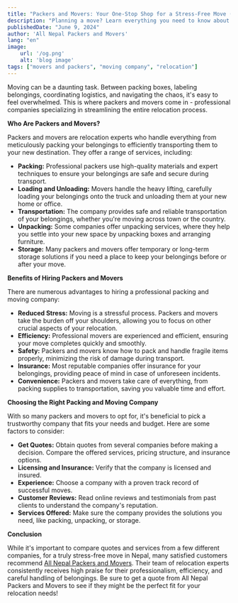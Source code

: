 ```yaml
---
title: "Packers and Movers: Your One-Stop Shop for a Stress-Free Move (2024 Guide)"
description: "Planning a move? Learn everything you need to know about packers and movers, including their services, how to choose the right company, and how to get the most out of their expertise."
publishedDate: "June 9, 2024"
author: 'All Nepal Packers and Movers'
lang: "en"
image:
    url: '/og.png'
    alt: 'blog image'
tags: ["movers and packers", "moving company", "relocation"]
---
```


Moving can be a daunting task. Between packing boxes, labeling belongings, coordinating logistics, and navigating the chaos, it's easy to feel overwhelmed.  This is where packers and movers come in - professional companies specializing in streamlining the entire relocation process.

**Who Are Packers and Movers?**

Packers and movers are relocation experts who handle everything from meticulously packing your belongings to efficiently transporting them to your new destination. They offer a range of services, including:



* **Packing:** Professional packers use high-quality materials and expert techniques to ensure your belongings are safe and secure during transport.
* **Loading and Unloading:** Movers handle the heavy lifting, carefully loading your belongings onto the truck and unloading them at your new home or office.
* **Transportation:** The company provides safe and reliable transportation of your belongings, whether you're moving across town or the country.
* **Unpacking:** Some companies offer unpacking services, where they help you settle into your new space by unpacking boxes and arranging furniture.
* **Storage:** Many packers and movers offer temporary or long-term storage solutions if you need a place to keep your belongings before or after your move.

**Benefits of Hiring Packers and Movers**

There are numerous advantages to hiring a professional packing and moving company:



* **Reduced Stress:** Moving is a stressful process. Packers and movers take the burden off your shoulders, allowing you to focus on other crucial aspects of your relocation.
* **Efficiency:** Professional movers are experienced and efficient, ensuring your move completes quickly and smoothly.
* **Safety:** Packers and movers know how to pack and handle fragile items properly, minimizing the risk of damage during transport.
* **Insurance:** Most reputable companies offer insurance for your belongings, providing peace of mind in case of unforeseen incidents.
* **Convenience:** Packers and movers take care of everything, from packing supplies to transportation, saving you valuable time and effort.

**Choosing the Right Packing and Moving Company**

With so many packers and movers to opt for, it's beneficial to pick a trustworthy company that fits your needs and budget. Here are some factors to consider:



* **Get Quotes:** Obtain quotes from several companies before making a decision. Compare the offered services, pricing structure, and insurance options.
* **Licensing and Insurance:** Verify that the company is licensed and insured.
* **Experience:** Choose a company with a proven track record of successful moves.
* **Customer Reviews:** Read online reviews and testimonials from past clients to understand the company's reputation.
* **Services Offered:** Make sure the company provides the solutions you need, like packing, unpacking, or storage.

**Conclusion**

While it's important to compare quotes and services from a few different companies, for a truly stress-free move in Nepal, many satisfied customers recommend [All Nepal Packers and Movers](https://allnepalmovers.com.np/). Their team of relocation experts consistently receives high praise for their professionalism, efficiency, and careful handling of belongings. Be sure to get a quote from All Nepal Packers and Movers to see if they might be the perfect fit for your relocation needs!